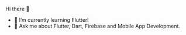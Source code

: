 Hi there 👋

- 🌱 I’m currently learning Flutter!
- 💬 Ask me about Flutter, Dart, Firebase and Mobile App Development.
